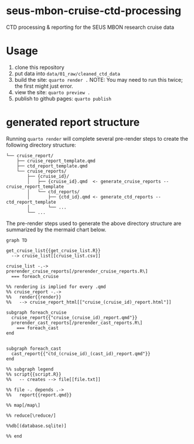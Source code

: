 # seus-mbon-cruise-ctd-processing
CTD processing &amp; reporting for the SEUS MBON research cruise data

# Usage 
1. clone this repository
2. put data into `data/01_raw/cleaned_ctd_data`
3. build the site: `quarto render .` NOTE: You may need to run this twice; the first might just error.
4. view the site: `quarto preview .`
5. publish to github pages: `quarto publish`

# generated report structure
Running `quarto render` will complete several pre-render steps to create the following directory structure:

```tree
└── cruise_report/
    ├── cruise_report_template.qmd
    ├── ctd_report_template.qmd
    └── cruise_reports/
        ├── {cruise_id}/
        │   ├── {cruise_id}.qmd  <- generate_cruise_reports --  cruise_report_template
        │   └── ctd_reports/  
        │       ├── {ctd_id}.qmd <- generate_ctd_reports -- ctd_report_template
        │       └── ...
        └── ... 

```

The pre-render steps used to generate the above directory structure  are summarized by  the mermaid chart below.

```mermaid
graph TD

get_cruise_list{{get_cruise_list.R}}
  --> cruise_list[[cruise_list.csv]]

cruise_list -.->
prerender_cruise_reports[/prerender_cruise_reports.R\]
  === foreach_cruise 

%% rendering is implied for every .qmd
%% cruise_report -.->
%%   render{{render}}
%%   --> cruise_report_html[["cruise_(cruise_id)_report.html"]]

subgraph foreach_cruise
  cruise_report{{"cruise_(cruise_id)_report.qmd"}}
  prerender_cast_reports[/prerender_cast_reports.R\]
    === foreach_cast
end


subgraph foreach_cast
  cast_report{{"ctd_(cruise_id)_(cast_id)_report.qmd"}}
end

%% subgraph legend
%% script{{script.R}} 
%%   -- creates --> file[[file.txt]]

%% file -. depends .->
%%   report{{report.qmd}}

%% map[/map\]

%% reduce[\reduce/]

%%db[(database.sqlite)]

%% end
```